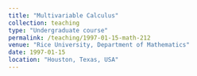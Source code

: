 ```yaml
---
title: "Multivariable Calculus"
collection: teaching
type: "Undergraduate course"
permalink: /teaching/1997-01-15-math-212
venue: "Rice University, Department of Mathematics"
date: 1997-01-15
location: "Houston, Texas, USA"
---
```


